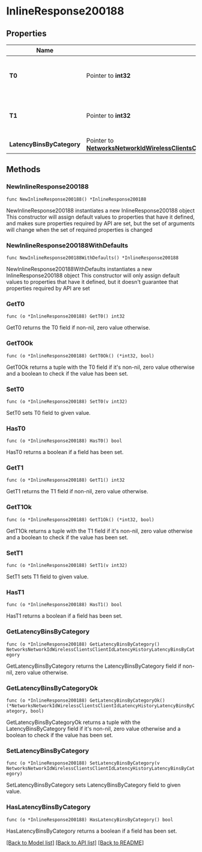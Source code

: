 # InlineResponse200188

## Properties

Name | Type | Description | Notes
------------ | ------------- | ------------- | -------------
**T0** | Pointer to **int32** | The latency history bucket start time in seconds | [optional] 
**T1** | Pointer to **int32** | The latency history bucket end time in seconds | [optional] 
**LatencyBinsByCategory** | Pointer to [**NetworksNetworkIdWirelessClientsClientIdLatencyHistoryLatencyBinsByCategory**](NetworksNetworkIdWirelessClientsClientIdLatencyHistoryLatencyBinsByCategory.md) |  | [optional] 

## Methods

### NewInlineResponse200188

`func NewInlineResponse200188() *InlineResponse200188`

NewInlineResponse200188 instantiates a new InlineResponse200188 object
This constructor will assign default values to properties that have it defined,
and makes sure properties required by API are set, but the set of arguments
will change when the set of required properties is changed

### NewInlineResponse200188WithDefaults

`func NewInlineResponse200188WithDefaults() *InlineResponse200188`

NewInlineResponse200188WithDefaults instantiates a new InlineResponse200188 object
This constructor will only assign default values to properties that have it defined,
but it doesn't guarantee that properties required by API are set

### GetT0

`func (o *InlineResponse200188) GetT0() int32`

GetT0 returns the T0 field if non-nil, zero value otherwise.

### GetT0Ok

`func (o *InlineResponse200188) GetT0Ok() (*int32, bool)`

GetT0Ok returns a tuple with the T0 field if it's non-nil, zero value otherwise
and a boolean to check if the value has been set.

### SetT0

`func (o *InlineResponse200188) SetT0(v int32)`

SetT0 sets T0 field to given value.

### HasT0

`func (o *InlineResponse200188) HasT0() bool`

HasT0 returns a boolean if a field has been set.

### GetT1

`func (o *InlineResponse200188) GetT1() int32`

GetT1 returns the T1 field if non-nil, zero value otherwise.

### GetT1Ok

`func (o *InlineResponse200188) GetT1Ok() (*int32, bool)`

GetT1Ok returns a tuple with the T1 field if it's non-nil, zero value otherwise
and a boolean to check if the value has been set.

### SetT1

`func (o *InlineResponse200188) SetT1(v int32)`

SetT1 sets T1 field to given value.

### HasT1

`func (o *InlineResponse200188) HasT1() bool`

HasT1 returns a boolean if a field has been set.

### GetLatencyBinsByCategory

`func (o *InlineResponse200188) GetLatencyBinsByCategory() NetworksNetworkIdWirelessClientsClientIdLatencyHistoryLatencyBinsByCategory`

GetLatencyBinsByCategory returns the LatencyBinsByCategory field if non-nil, zero value otherwise.

### GetLatencyBinsByCategoryOk

`func (o *InlineResponse200188) GetLatencyBinsByCategoryOk() (*NetworksNetworkIdWirelessClientsClientIdLatencyHistoryLatencyBinsByCategory, bool)`

GetLatencyBinsByCategoryOk returns a tuple with the LatencyBinsByCategory field if it's non-nil, zero value otherwise
and a boolean to check if the value has been set.

### SetLatencyBinsByCategory

`func (o *InlineResponse200188) SetLatencyBinsByCategory(v NetworksNetworkIdWirelessClientsClientIdLatencyHistoryLatencyBinsByCategory)`

SetLatencyBinsByCategory sets LatencyBinsByCategory field to given value.

### HasLatencyBinsByCategory

`func (o *InlineResponse200188) HasLatencyBinsByCategory() bool`

HasLatencyBinsByCategory returns a boolean if a field has been set.


[[Back to Model list]](../README.md#documentation-for-models) [[Back to API list]](../README.md#documentation-for-api-endpoints) [[Back to README]](../README.md)



